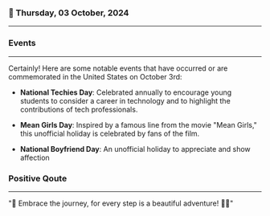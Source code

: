 ### 📅 Thursday, 03 October, 2024
------
### Events
------
Certainly! Here are some notable events that have occurred or are commemorated in the United States on October 3rd:

- **National Techies Day**: Celebrated annually to encourage young students to consider a career in technology and to highlight the contributions of tech professionals.

- **Mean Girls Day**: Inspired by a famous line from the movie "Mean Girls," this unofficial holiday is celebrated by fans of the film.

- **National Boyfriend Day**: An unofficial holiday to appreciate and show affection
### Positive Qoute
------
"🌟 Embrace the journey, for every step is a beautiful adventure! 🚀🌈"
